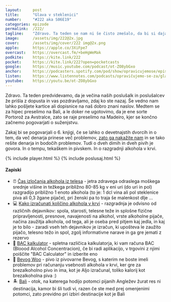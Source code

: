```yaml
---
layout: 	post
title:  	"Glava v steklenici"
number: 	"#222 aka S06E19"
categories:	epizode
permalink:	/222/
tagline: 	"Zdravo. Ta teden se nam ni še čisto zmešalo, da bi si dajali glave v steklenice (saj nismo Zaphod), smo pa prišli z dopusta in zato malo bolj lahkotne teme kot ponavadi. ;)"
image:		/assets/img/222@2x.jpg
cover:		/assets/img/cover/222 img@2x.png
apple:		https://apple.co/3XiFpe7
overcast:	https://overcast.fm/+beHgWeMak
podkite:	https://kite.link/222
pocket:		https://kite.link/222?open=pocketcasts
google:		https://music.youtube.com/podcast/ot-ZO8ybGxo
anchor:		https://podcasters.spotify.com/pod/show/opravicujemose/episodes/Glava-v-steklenici-e2njkhd
listen:		https://www.listennotes.com/podcasts/opravičujemo-se-za/glava-v-steklenici-4hi7WlrjDxv/embed/
youtube:	https://youtu.be/ot-ZO8ybGxo
---
```


Zdravo. Ta teden predvidevamo, da je večina naših poslušalk in poslušalcev že prišla z dopusta in vas pozdravljamo, zdaj ko ste nazaj. Še vedno nam lahko pošljete kartice ali dopisnice na naš dobro znani naslov. Medtem se za hipec preselimo na Bali, a le doker ne ugotovimo, da je ene sorte Portorož za Avstralce, zato se raje preselimo na Madeiro, kjer se končno začnemo pogovarjati o suženjstvu. 

Zakaj bi se pogovarjali o 6. knjigi, če se lahko o devetnajstih dvorcih in o tem, da več denarja prinese več problemov, [zato ga nakažite nam](https://hvalazavseribe.si) in se tako rešite denarja in bodočih problemov. Tudi o dveh dimih in dveh pivih je govora. In o tempu, tekaškem in pivskem. In o razgradnji alkohola v krvi. 

{% include player.html %}
{% include poslusaj.html %}

<!--break-->

#### Zapiski

- ⏰ [Čas izločanja alkohola iz telesa](http://nalijem.si/vprasanja-odgovori-1/cas-izlocitve-alkohola) - jetra zdravega odraslega moškega srednje višine in težkega približno 80-85 kg v eni uri (do uri in pol) razgradijo približno 1 enoto alkohola (to je: 1 dcl vina  ali pol steklenice piva ali 0,3 žgane pijače), pri ženski pa to traja še malenkost dlje ...
- 💻 [Kako izračunati količino alkohola v krvi](https://www.izberisam.org/alkopedija/alko-osnove/izracun-alkohola-v-krvi/) - razgradnja je odvisno od različnih dejavnikov: spola, starosti, telesne teže in splošne fizične pripravljenosti, presnove, navajenosti na alkohol, vrste alkoholne pijače, načina zaužitja alkohola, od tega, ali je oseba pred pitjem kaj jedla, in kaj je to bilo - zaradi vseh teh dejavnikov je izračun, ki upošteva le zaužito pijačo, telesno težo in spol, zgolj informativne narave in ga gre jemati z rezervo 
- 🧮 [BAC kalkulator](https://www.calculator.net/bac-calculator.html) - spletna različica kalkulatorja, ki vam računa BAC (Bloood Alcohol Concentracion), če bi radi aplikacijo, v trgovini z njimi poiščite "BAC Calculator" in izberite eno
- 🍺 [Bevog Woo](https://bevog.si/collections/frontpage/products/woo) - pivo iz pivovarne Bevog, s katerim ne boste imeli problemov pri računanju vsebnosti alkohola v krvi, ker gre za brezalkoholno pivo in ima, kot je Aljo izračunal, toliko kalorij kot brezalkoholna piva :) 
- 🏝️ [Bali](https://en.wikipedia.org/wiki/Bali) - otok, na katerega hodijo potomci pijanih Angležev žurat res ni destinacija, kamor bi šli tudi vi, razen če ste med prej omenjenimi potomci, zato previdno pri izbiri destinacije kot je Bali 